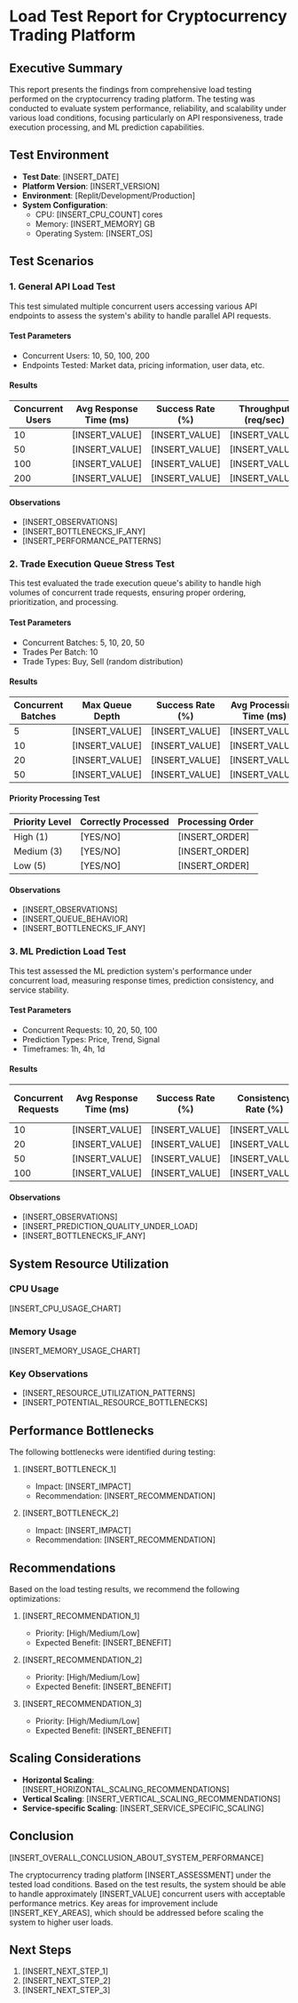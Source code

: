 # Load Test Report for Cryptocurrency Trading Platform

## Executive Summary

This report presents the findings from comprehensive load testing performed on the cryptocurrency trading platform. The testing was conducted to evaluate system performance, reliability, and scalability under various load conditions, focusing particularly on API responsiveness, trade execution processing, and ML prediction capabilities.

## Test Environment

- **Test Date**: [INSERT_DATE]
- **Platform Version**: [INSERT_VERSION]
- **Environment**: [Replit/Development/Production]
- **System Configuration**:
  - CPU: [INSERT_CPU_COUNT] cores
  - Memory: [INSERT_MEMORY] GB
  - Operating System: [INSERT_OS]

## Test Scenarios

### 1. General API Load Test

This test simulated multiple concurrent users accessing various API endpoints to assess the system's ability to handle parallel API requests.

#### Test Parameters
- Concurrent Users: 10, 50, 100, 200
- Endpoints Tested: Market data, pricing information, user data, etc.

#### Results

| Concurrent Users | Avg Response Time (ms) | Success Rate (%) | Throughput (req/sec) | p95 Response Time (ms) |
|------------------|------------------------|------------------|----------------------|------------------------|
| 10               | [INSERT_VALUE]         | [INSERT_VALUE]   | [INSERT_VALUE]       | [INSERT_VALUE]         |
| 50               | [INSERT_VALUE]         | [INSERT_VALUE]   | [INSERT_VALUE]       | [INSERT_VALUE]         |
| 100              | [INSERT_VALUE]         | [INSERT_VALUE]   | [INSERT_VALUE]       | [INSERT_VALUE]         |
| 200              | [INSERT_VALUE]         | [INSERT_VALUE]   | [INSERT_VALUE]       | [INSERT_VALUE]         |

#### Observations
- [INSERT_OBSERVATIONS]
- [INSERT_BOTTLENECKS_IF_ANY]
- [INSERT_PERFORMANCE_PATTERNS]

### 2. Trade Execution Queue Stress Test

This test evaluated the trade execution queue's ability to handle high volumes of concurrent trade requests, ensuring proper ordering, prioritization, and processing.

#### Test Parameters
- Concurrent Batches: 5, 10, 20, 50
- Trades Per Batch: 10
- Trade Types: Buy, Sell (random distribution)

#### Results

| Concurrent Batches | Max Queue Depth | Success Rate (%) | Avg Processing Time (ms) | Out-of-Order Trades |
|--------------------|----------------|------------------|--------------------------|---------------------|
| 5                  | [INSERT_VALUE] | [INSERT_VALUE]   | [INSERT_VALUE]           | [INSERT_VALUE]      |
| 10                 | [INSERT_VALUE] | [INSERT_VALUE]   | [INSERT_VALUE]           | [INSERT_VALUE]      |
| 20                 | [INSERT_VALUE] | [INSERT_VALUE]   | [INSERT_VALUE]           | [INSERT_VALUE]      |
| 50                 | [INSERT_VALUE] | [INSERT_VALUE]   | [INSERT_VALUE]           | [INSERT_VALUE]      |

#### Priority Processing Test

| Priority Level | Correctly Processed | Processing Order |
|----------------|---------------------|-----------------|
| High (1)       | [YES/NO]            | [INSERT_ORDER]  |
| Medium (3)     | [YES/NO]            | [INSERT_ORDER]  |
| Low (5)        | [YES/NO]            | [INSERT_ORDER]  |

#### Observations
- [INSERT_OBSERVATIONS]
- [INSERT_QUEUE_BEHAVIOR]
- [INSERT_BOTTLENECKS_IF_ANY]

### 3. ML Prediction Load Test

This test assessed the ML prediction system's performance under concurrent load, measuring response times, prediction consistency, and service stability.

#### Test Parameters
- Concurrent Requests: 10, 20, 50, 100
- Prediction Types: Price, Trend, Signal
- Timeframes: 1h, 4h, 1d

#### Results

| Concurrent Requests | Avg Response Time (ms) | Success Rate (%) | Consistency Rate (%) | High Confidence Rate (%) |
|---------------------|------------------------|------------------|---------------------|--------------------------|
| 10                  | [INSERT_VALUE]         | [INSERT_VALUE]   | [INSERT_VALUE]      | [INSERT_VALUE]           |
| 20                  | [INSERT_VALUE]         | [INSERT_VALUE]   | [INSERT_VALUE]      | [INSERT_VALUE]           |
| 50                  | [INSERT_VALUE]         | [INSERT_VALUE]   | [INSERT_VALUE]      | [INSERT_VALUE]           |
| 100                 | [INSERT_VALUE]         | [INSERT_VALUE]   | [INSERT_VALUE]      | [INSERT_VALUE]           |

#### Observations
- [INSERT_OBSERVATIONS]
- [INSERT_PREDICTION_QUALITY_UNDER_LOAD]
- [INSERT_BOTTLENECKS_IF_ANY]

## System Resource Utilization

### CPU Usage

[INSERT_CPU_USAGE_CHART]

### Memory Usage

[INSERT_MEMORY_USAGE_CHART]

### Key Observations
- [INSERT_RESOURCE_UTILIZATION_PATTERNS]
- [INSERT_POTENTIAL_RESOURCE_BOTTLENECKS]

## Performance Bottlenecks

The following bottlenecks were identified during testing:

1. [INSERT_BOTTLENECK_1]
   - Impact: [INSERT_IMPACT]
   - Recommendation: [INSERT_RECOMMENDATION]

2. [INSERT_BOTTLENECK_2]
   - Impact: [INSERT_IMPACT]
   - Recommendation: [INSERT_RECOMMENDATION]

## Recommendations

Based on the load testing results, we recommend the following optimizations:

1. [INSERT_RECOMMENDATION_1]
   - Priority: [High/Medium/Low]
   - Expected Benefit: [INSERT_BENEFIT]

2. [INSERT_RECOMMENDATION_2]
   - Priority: [High/Medium/Low]
   - Expected Benefit: [INSERT_BENEFIT]

3. [INSERT_RECOMMENDATION_3]
   - Priority: [High/Medium/Low]
   - Expected Benefit: [INSERT_BENEFIT]

## Scaling Considerations

- **Horizontal Scaling**: [INSERT_HORIZONTAL_SCALING_RECOMMENDATIONS]
- **Vertical Scaling**: [INSERT_VERTICAL_SCALING_RECOMMENDATIONS]
- **Service-specific Scaling**: [INSERT_SERVICE_SPECIFIC_SCALING]

## Conclusion

[INSERT_OVERALL_CONCLUSION_ABOUT_SYSTEM_PERFORMANCE]

The cryptocurrency trading platform [INSERT_ASSESSMENT] under the tested load conditions. Based on the test results, the system should be able to handle approximately [INSERT_VALUE] concurrent users with acceptable performance metrics. Key areas for improvement include [INSERT_KEY_AREAS], which should be addressed before scaling the system to higher user loads.

## Next Steps

1. [INSERT_NEXT_STEP_1]
2. [INSERT_NEXT_STEP_2]
3. [INSERT_NEXT_STEP_3]